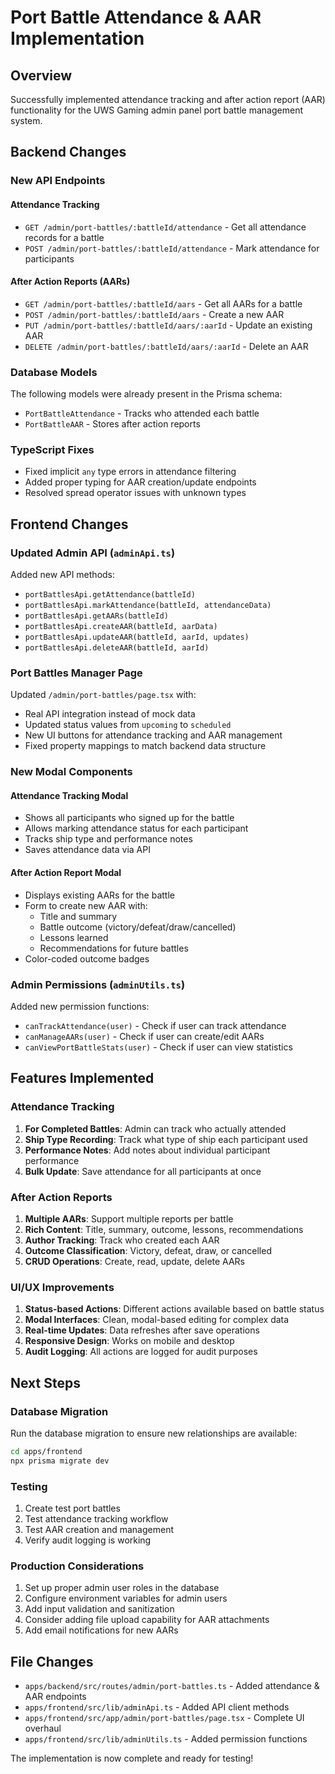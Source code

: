 # Port Battle Attendance & AAR Implementation

## Overview
Successfully implemented attendance tracking and after action report (AAR) functionality for the UWS Gaming admin panel port battle management system.

## Backend Changes

### New API Endpoints

#### Attendance Tracking
- `GET /admin/port-battles/:battleId/attendance` - Get all attendance records for a battle
- `POST /admin/port-battles/:battleId/attendance` - Mark attendance for participants

#### After Action Reports (AARs)
- `GET /admin/port-battles/:battleId/aars` - Get all AARs for a battle
- `POST /admin/port-battles/:battleId/aars` - Create a new AAR
- `PUT /admin/port-battles/:battleId/aars/:aarId` - Update an existing AAR
- `DELETE /admin/port-battles/:battleId/aars/:aarId` - Delete an AAR

### Database Models
The following models were already present in the Prisma schema:
- `PortBattleAttendance` - Tracks who attended each battle
- `PortBattleAAR` - Stores after action reports

### TypeScript Fixes
- Fixed implicit `any` type errors in attendance filtering
- Added proper typing for AAR creation/update endpoints
- Resolved spread operator issues with unknown types

## Frontend Changes

### Updated Admin API (`adminApi.ts`)
Added new API methods:
- `portBattlesApi.getAttendance(battleId)`
- `portBattlesApi.markAttendance(battleId, attendanceData)`
- `portBattlesApi.getAARs(battleId)`
- `portBattlesApi.createAAR(battleId, aarData)`
- `portBattlesApi.updateAAR(battleId, aarId, updates)`
- `portBattlesApi.deleteAAR(battleId, aarId)`

### Port Battles Manager Page
Updated `/admin/port-battles/page.tsx` with:
- Real API integration instead of mock data
- Updated status values from `upcoming` to `scheduled`
- New UI buttons for attendance tracking and AAR management
- Fixed property mappings to match backend data structure

### New Modal Components

#### Attendance Tracking Modal
- Shows all participants who signed up for the battle
- Allows marking attendance status for each participant
- Tracks ship type and performance notes
- Saves attendance data via API

#### After Action Report Modal
- Displays existing AARs for the battle
- Form to create new AAR with:
  - Title and summary
  - Battle outcome (victory/defeat/draw/cancelled)
  - Lessons learned
  - Recommendations for future battles
- Color-coded outcome badges

### Admin Permissions (`adminUtils.ts`)
Added new permission functions:
- `canTrackAttendance(user)` - Check if user can track attendance
- `canManageAARs(user)` - Check if user can create/edit AARs
- `canViewPortBattleStats(user)` - Check if user can view statistics

## Features Implemented

### Attendance Tracking
1. **For Completed Battles**: Admin can track who actually attended
2. **Ship Type Recording**: Track what type of ship each participant used
3. **Performance Notes**: Add notes about individual participant performance
4. **Bulk Update**: Save attendance for all participants at once

### After Action Reports
1. **Multiple AARs**: Support multiple reports per battle
2. **Rich Content**: Title, summary, outcome, lessons, recommendations
3. **Author Tracking**: Track who created each AAR
4. **Outcome Classification**: Victory, defeat, draw, or cancelled
5. **CRUD Operations**: Create, read, update, delete AARs

### UI/UX Improvements
1. **Status-based Actions**: Different actions available based on battle status
2. **Modal Interfaces**: Clean, modal-based editing for complex data
3. **Real-time Updates**: Data refreshes after save operations
4. **Responsive Design**: Works on mobile and desktop
5. **Audit Logging**: All actions are logged for audit purposes

## Next Steps

### Database Migration
Run the database migration to ensure new relationships are available:
```bash
cd apps/frontend
npx prisma migrate dev
```

### Testing
1. Create test port battles
2. Test attendance tracking workflow
3. Test AAR creation and management
4. Verify audit logging is working

### Production Considerations
1. Set up proper admin user roles in the database
2. Configure environment variables for admin users
3. Add input validation and sanitization
4. Consider adding file upload capability for AAR attachments
5. Add email notifications for new AARs

## File Changes
- `apps/backend/src/routes/admin/port-battles.ts` - Added attendance & AAR endpoints
- `apps/frontend/src/lib/adminApi.ts` - Added API client methods
- `apps/frontend/src/app/admin/port-battles/page.tsx` - Complete UI overhaul
- `apps/frontend/src/lib/adminUtils.ts` - Added permission functions

The implementation is now complete and ready for testing!
